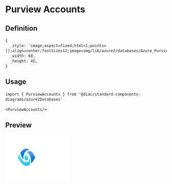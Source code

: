 # Purview Accounts

## Definition

```
{
  _style: 'image;aspect=fixed;html=1;points=[];align=center;fontSize=12;image=img/lib/azure2/databases/Azure_Purview_Accounts.svg;strokeColor=none;',
  _width: 68,
  _height: 42,
}
```

## Usage

```
import { PurviewAccounts } from '@diac/standard-components-diagrams/azure2Databases'

<PurviewAccounts/>
```

## Preview

<img src="./purview-accounts.png" width="200"/>
